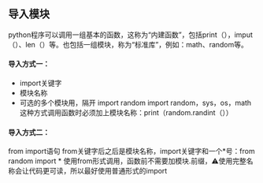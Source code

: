 ## 导入模块
python程序可以调用一组基本的函数，这称为“内建函数”，包括print（），imput（）、len（）等。也包括一组模块，称为“标准库”，例如：math、random等。
#### 导入方式一：
- import关键字
- 模块名称
- 可选的多个模块用，隔开
import random
import random，sys，os，math
这种方式调用函数时必须加上模块名称：print（random.randint（））
#### 导入方式二：
from import语句
from关键字后之后是模块名称，import关键字和一个*号：from random import *
使用from形式调用，函数前不需要加模块.前缀，⚠️使用完整名称会让代码更可读，所以最好使用普通形式的import


